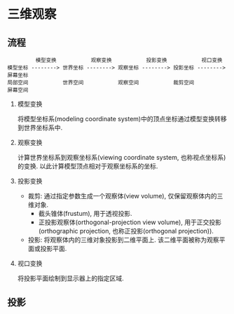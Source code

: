 # 三维观察

<!-- 
TODO
讲解顺序:
1. 如何表示三维模型?
2. 如何在 2D 的平面上绘制三维的模型?
以一个简单的立方体为例, 说明如何表示三维模型并将其绘制在二维的平面上.

以下将以绘制一个立方体的线框图为例, 讲解如何将三维模型绘制在二维平面上.  

假设立方体的体积为 2x2x2, 几何中心位于坐标系原点 (0, 0, 0), 则:  

组成该立方体的顶点有:  

A(1,  1,  1), B(-1,  1,  1)
C(1, -1,  1), D(-1, -1,  1)
E(1,  1, -1), F(-1,  1, -1)
G(1, -1, -1), H(-1, -1, -1)

线段有:  

AB, CD, EF, GH
AC, BD, EG, FH
AE, CG, BF, DH

假设摄像机的坐标为 (1, 2, 3).  
因为要从摄像机的位置观察立方体, 摄像机只关心与立方体之间的相对位置, 所以需要获取立方体顶点相对于摄像机的坐标:  

(x, y, z) = (X - 1, Y - 2, Z - 3)

获得以摄像机为原点的坐标系中立方体的顶点坐标:  

A'(0, -1, -2), B'(-2, -1, -2)
C'(0, -3, -2), D'(-2, -3, -2)
E'(0, -1, -4), F'(-2, -1, -4)
G'(0, -3, -4), H'(-2, -3, -4)

然后在将这些点的 x, y 坐标除以 z 获得二维的坐标:  

A''(0, 0.5 ), B''(1  , 0.5 )
C''(0, 1.5 ), D''(1  , 1.5 )
E''(0, 0.25), F''(0.5, 0.25)
G''(0, 0.75), H''(0.5, 0.75)

```cpp
void drawLine(const Vec2& a, const Vec2& b);

Vec2 convert(const Vec3& p, const Vec3& cam)
{
    const Vec3 relative = p - cam; // 获取 p 相对于 cam 的坐标
    return {relative.z / relative.z, relative.y / relative.z};
}

std::vector<Vec2> convert(const std::vector<Vec3>& model, const Vec3& cam)
{
    std::vector<Vec2> points(model.size());
    for(std::size_t i = 0; i < points.size(); i++)
        p[i] = convert(points[i]);
    return points;
}

void draw_model(const std::vector<Vec3>& model, const Vec3& cam)
{
    const std::vector<Vec3> model = {
        {1,  1,  1}, {-1,  1,  1},
        {1, -1,  1}, {-1, -1,  1},
        {1,  1, -1}, {-1,  1, -1},
        {1, -1, -1}, {-1, -1, -1},
    };
    const Vec3 cam = {1, 2, 3};
    const auto points = convert(model, cam);
    std::array<Vec2, 12> = {
        {0, 1}, {2, 3}, {4, 5}, {6, 7},
        {0, 2}, {1, 3}, {4, 6}, {5, 7},
        {0, 4}, {2, 6}, {1, 5}, {3, 7},
    };
    for(const auto& edge : edges)
        draw_line({points[edge.x], points[edge.y]});
}
```
-->

## 流程

```
         模型变换           观察变换           投影变换           视口变换
模型坐标 --------> 世界坐标 --------> 观察坐标 --------> 投影坐标 --------> 屏幕坐标
局部空间           世界空间           观察空间           裁剪空间           屏幕空间
```

1. 模型变换

    将模型坐标系(modeling coordinate system)中的顶点坐标通过模型变换转移到世界坐标系中.

2. 观察变换

    计算世界坐标系到观察坐标系(viewing coordinate system, 也称视点坐标系)的变换. 以此计算模型顶点相对于观察坐标系的坐标.

3. 投影变换

    - 裁剪: 通过指定参数生成一个观察体(view volume), 仅保留观察体内的三维对象.
        - 截头锥体(frustum), 用于透视投影.
        - 正投影观察体(orthogonal-projection view volume), 用于正交投影(orthographic projection, 也称正投影(orthogonal projection)).
    - 投影: 将观察体内的三维对象投影到二维平面上. 该二维平面被称为观察平面或投影平面.

4. 视口变换

    将投影平面绘制到显示器上的指定区域.

## 投影
